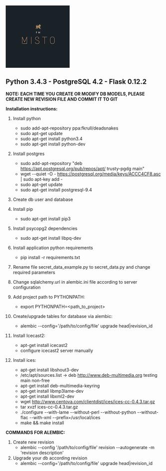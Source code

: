 ![MistoFM Logo](/fm_app/static/img/logo_album.png)
## Python 3.4.3 - PostgreSQL 4.2 - Flask 0.12.2

**NOTE: EACH TIME YOU CREATE OR MODIFY DB MODELS, PLEASE CREATE NEW REVISION FILE AND COMMIT IT TO GIT**

**Installation instructions:**

1. Install python
   * sudo add-apt-repository ppa:fkrull/deadsnakes
   * sudo apt-get update
   * sudo apt-get install python3.4
   * sudo apt-get install python-dev
1. Install postgres
   * sudo add-apt-repository "deb https://apt.postgresql.org/pub/repos/apt/ trusty-pgdg main"
   * wget --quiet -O - https://postgresql.org/media/keys/ACCC4CF8.asc | sudo apt-key add -
   * sudo apt-get update
   * sudo apt-get install postgresql-9.4
1. Create db user and database
1. Install pip
   * sudo apt-get install pip3
1. Install psycopg2 dependencies
   * sudo apt-get install libpq-dev
1. Install application python requirements
   * pip install -r requirements.txt
1. Rename file secret_data_example.py to secret_data.py and change required parameters
1. Change sqlalchemy.url in alembic.ini file according to server configuration
1. Add project path to PYTHONPATH:
   * export PYTHONPATH=<path_to_project>
1. Create/upgrade tables for database via alembic:

   * alembic --config='/path/to/config/file' upgrade head|revision_id
1. Install Icecast2:
   * apt-get install icecast2
   * configure icecast2 server manually
1. Install ices:
   * apt-get install libshout3-dev
   * /etc/apt/sources.list -> deb http://www.deb-multimedia.org testing main non-free
   * apt-get install deb-multimedia-keyring
   * apt-get install libmp3lame-dev
   * apt-get install libxml2-dev
   * wget http://www.centova.com/clientdist/ices/ices-cc-0.4.3.tar.gz
   * tar xvzf ices-cc-0.4.3.tar.gz
   * ./configure --with-lame --without-perl --without-python --without-flac --with-xml --prefix=/usr/local/ices
   * make && make install

**COMMANDS FOR ALEMBIC:**
1. Create new revision
   * alembic --config '/path/to/config/file' revision --autogenerate -m 'revision description'
1. Upgrade your db according revision
   * alembic --config='/path/to/config/file' upgrade head|revision_id